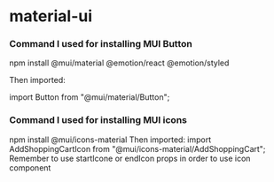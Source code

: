 # material-ui


### Command I used for installing MUI Button
npm install @mui/material @emotion/react @emotion/styled

Then imported:

import Button from "@mui/material/Button";

### Command I used for installing MUI icons
npm install @mui/icons-material
Then imported:
import AddShoppingCartIcon from "@mui/icons-material/AddShoppingCart";
Remember to use startIcone or endIcon props in order to use icon component 
